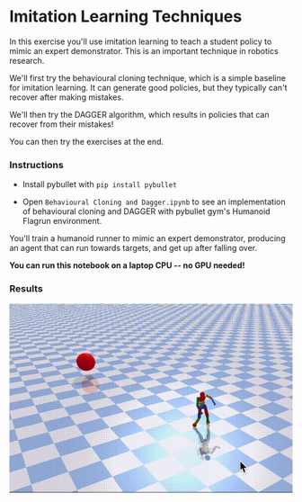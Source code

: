 # Imitation Learning Techniques

In this exercise you'll use imitation learning to teach a student policy to mimic an expert demonstrator. This is an important technique in robotics research.

We'll first try the behavioural cloning technique, which is a simple baseline for imitation learning. It can generate good policies, but they typically can't recover after making mistakes.

We'll then try the DAGGER algorithm, which results in policies that can recover from their mistakes!

You can then try the exercises at the end. 

### Instructions

- Install pybullet with `pip install pybullet`

- Open `Behavioural Cloning and Dagger.ipynb` to see an implementation of behavioural cloning and DAGGER with pybullet gym's Humanoid Flagrun environment.

You'll train a humanoid runner to mimic an expert demonstrator, producing an agent that can run towards targets, and get up after falling over.

**You can run this notebook on a laptop CPU -- no GPU needed!**

### Results

![](flagrun_adv_fallover.gif)
